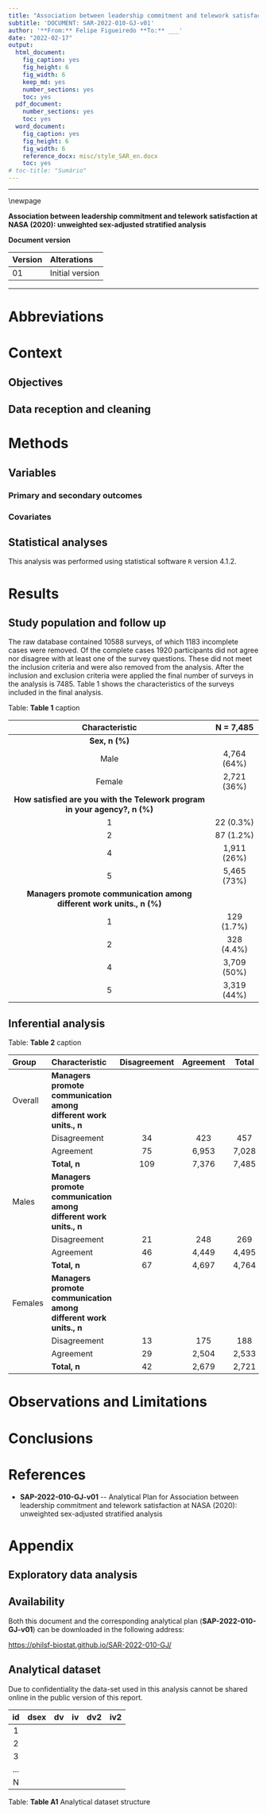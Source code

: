 ```yaml
---
title: "Association between leadership commitment and telework satisfaction at NASA (2020): unweighted sex-adjusted stratified analysis"
subtitle: 'DOCUMENT: SAR-2022-010-GJ-v01'
author: '**From:** Felipe Figueiredo **To:** ___'
date: "2022-02-17"
output:
  html_document:
    fig_caption: yes
    fig_height: 6
    fig_width: 6
    keep_md: yes
    number_sections: yes
    toc: yes
  pdf_document:
    number_sections: yes
    toc: yes
  word_document:
    fig_caption: yes
    fig_height: 6
    fig_width: 6
    reference_docx: misc/style_SAR_en.docx
    toc: yes
# toc-title: "Sumário"
---
```




---

\newpage

**Association between leadership commitment and telework satisfaction at NASA (2020): unweighted sex-adjusted stratified analysis**

**Document version**


|Version |Alterations     |
|:-------|:---------------|
|01      |Initial version |

---

# Abbreviations

# Context

## Objectives

## Data reception and cleaning

# Methods



## Variables

### Primary and secondary outcomes

### Covariates

## Statistical analyses

This analysis was performed using statistical software `R` version 4.1.2.

# Results

## Study population and follow up

The raw database contained 10588 surveys, of which 1183 incomplete cases were removed.
Of the complete cases 1920 participants did not agree nor disagree with at least one of the survey questions.
These did not meet the inclusion criteria and were also removed from the analysis.
After the inclusion and exclusion criteria were applied the final number of surveys in the analysis is 7485.
Table 1 shows the characteristics of the surveys included in the final analysis.


Table: **Table 1** caption

|                             **Characteristic**                             | **N = 7,485** |
|:--------------------------------------------------------------------------:|:-------------:|
|                               __Sex, n (%)__                               |               |
|                                    Male                                    |  4,764 (64%)  |
|                                   Female                                   |  2,721 (36%)  |
| __How satisfied are you with the Telework program in your agency?, n (%)__ |               |
|                                     1                                      |   22 (0.3%)   |
|                                     2                                      |   87 (1.2%)   |
|                                     4                                      |  1,911 (26%)  |
|                                     5                                      |  5,465 (73%)  |
|   __Managers promote communication among different work units., n (%)__    |               |
|                                     1                                      |  129 (1.7%)   |
|                                     2                                      |  328 (4.4%)   |
|                                     4                                      |  3,709 (50%)  |
|                                     5                                      |  3,319 (44%)  |



## Inferential analysis


Table: **Table 2** caption

|**Group** |**Characteristic**                                                | Disagreement | Agreement | **Total** |
|:---------|:-----------------------------------------------------------------|:------------:|:---------:|:---------:|
|Overall   |__Managers promote communication among different work units., n__ |              |           |           |
|          |Disagreement                                                      |      34      |    423    |    457    |
|          |Agreement                                                         |      75      |   6,953   |   7,028   |
|          |__Total, n__                                                      |     109      |   7,376   |   7,485   |
|Males     |__Managers promote communication among different work units., n__ |              |           |           |
|          |Disagreement                                                      |      21      |    248    |    269    |
|          |Agreement                                                         |      46      |   4,449   |   4,495   |
|          |__Total, n__                                                      |      67      |   4,697   |   4,764   |
|Females   |__Managers promote communication among different work units., n__ |              |           |           |
|          |Disagreement                                                      |      13      |    175    |    188    |
|          |Agreement                                                         |      29      |   2,504   |   2,533   |
|          |__Total, n__                                                      |      42      |   2,679   |   2,721   |

# Observations and Limitations

# Conclusions

# References

- **SAP-2022-010-GJ-v01** -- Analytical Plan for Association between leadership commitment and telework satisfaction at NASA (2020): unweighted sex-adjusted stratified analysis

# Appendix

## Exploratory data analysis



## Availability

Both this document and the corresponding analytical plan (**SAP-2022-010-GJ-v01**) can be downloaded in the following address:

<!-- This document can be downloaded in the following address: -->

<https://philsf-biostat.github.io/SAR-2022-010-GJ/>

<!-- The client has requested that this analysis be kept confidential. -->
<!-- Both this document and the corresponding analytical plan (**SAP-2022-010-GJ-v01**) are therefore not published online and only the title and year of the analysis will be included in the consultant's Portfolio. -->
<!-- The portfolio is available at: -->

<!-- <https://philsf-biostat.github.io/> -->

## Analytical dataset

Due to confidentiality the data-set used in this analysis cannot be shared online in the public version of this report.


| id  | dsex | dv | iv | dv2 | iv2 |
|:---:|:----:|:--:|:--:|:---:|:---:|
|  1  |      |    |    |     |     |
|  2  |      |    |    |     |     |
|  3  |      |    |    |     |     |
| ... |      |    |    |     |     |
|  N  |      |    |    |     |     |

Table: **Table A1** Analytical dataset structure
